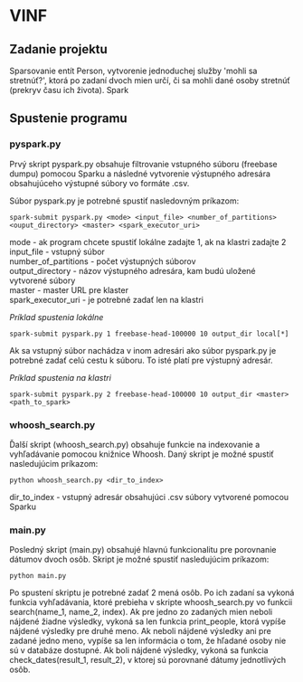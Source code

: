 # VINF

## Zadanie projektu
Sparsovanie entít Person, vytvorenie jednoduchej služby 'mohli sa stretnúť?', ktorá po zadaní dvoch mien určí, či sa mohli dané osoby stretnúť (prekryv času ich života). Spark


## Spustenie programu
### pyspark.py
Prvý skript pyspark.py obsahuje filtrovanie vstupného súboru (freebase dumpu) pomocou Sparku a následné vytvorenie výstupného adresára obsahujúceho výstupné súbory vo formáte .csv.

Súbor pyspark.py je potrebné spustiť nasledovným príkazom:

```
spark-submit pyspark.py <mode> <input_file> <number_of_partitions> <ouput_directory> <master> <spark_executor_uri>
```


mode - ak program chcete spustiť lokálne zadajte 1, ak na klastri zadajte 2 \
input_file - vstupný súbor \
number_of_partitions - počet výstupných súborov \
output_directory - názov výstupného adresára, kam budú uložené vytvorené súbory \
master - master URL pre klaster \
spark_executor_uri - je potrebné zadať len na klastri


_Príklad spustenia lokálne_
```
spark-submit pyspark.py 1 freebase-head-100000 10 output_dir local[*] 
```

Ak sa vstupný súbor nachádza v inom adresári ako súbor pyspark.py je potrebné zadať celú cestu k súboru. To isté platí pre výstupný adresár.

_Príklad spustenia na klastri_
```
spark-submit pyspark.py 2 freebase-head-100000 10 output_dir <master> <path_to_spark>
```

### whoosh_search.py
Ďalší skript (whoosh_search.py) obsahuje funkcie na indexovanie a vyhľadávanie pomocou knižnice Whoosh. Daný skript je možné spustiť nasledujúcim príkazom:
```
python whoosh_search.py <dir_to_index>
```

dir_to_index - vstupný adresár obsahujúci .csv súbory vytvorené pomocou Sparku

### main.py
Posledný skript (main.py) obsahujé hlavnú funkcionalitu pre porovnanie dátumov dvoch osôb. Skript je možné spustiť nasledujúcim príkazom:
```
python main.py
```

Po spustení skriptu je potrebné zadať 2 mená osôb. Po ich zadaní sa vykoná funkcia vyhľadávania, ktoré prebieha v skripte whoosh_search.py vo funkcii search(name_1, name_2, index). Ak pre jedno zo zadaných mien neboli nájdené žiadne výsledky, vykoná sa len funkcia print_people, ktorá vypíše nájdené výsledky pre druhé meno. Ak neboli nájdené výsledky ani pre zadané jedno meno, vypíše sa len informácia o tom, že hľadané osoby nie sú v databáze dostupné. Ak boli nájdené výsledky, vykoná sa funkcia check_dates(result_1, result_2), v ktorej sú porovnané dátumy jednotlivých osôb.